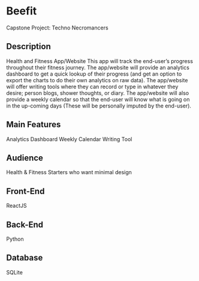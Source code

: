 # Beefit
Capstone Project: Techno Necromancers

## Description
Health and Fitness App/Website
This app will track the end-user’s progress throughout their fitness journey. The app/website will provide an analytics dashboard to get a quick lookup of their progress (and get an option to export the charts to do their own analytics on raw data). The app/website will offer writing tools where they can record or type in whatever they desire; person blogs, shower thoughts, or diary. The app/website will also provide a weekly calendar so that the end-user will know what is going on in the up-coming days (These will be personally imputed by the end-user).

## Main Features
Analytics Dashboard
Weekly Calendar
Writing Tool

## Audience
Health & Fitness Starters who want minimal design

## Front-End
ReactJS

## Back-End
Python

## Database
SQLite